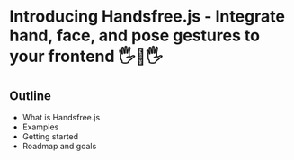 # Introducing Handsfree.js - Integrate hand, face, and pose gestures to your frontend 🖐👀🖐

## Outline
- What is Handsfree.js
- Examples
- Getting started
- Roadmap and goals
